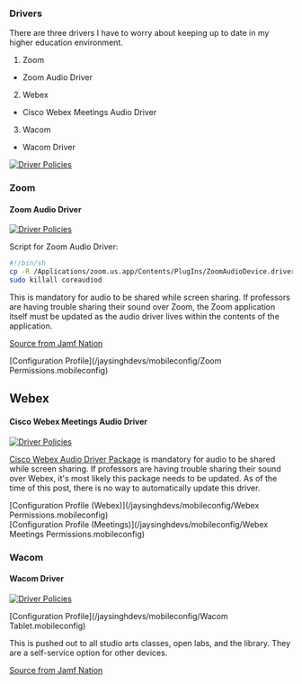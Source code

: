 ### Drivers

There are three drivers I have to worry about keeping up to date in my higher education environment.

1. Zoom
  * Zoom Audio Driver
2. Webex
  * Cisco Webex Meetings Audio Driver
3. Wacom
  * Wacom Driver

[![Driver Policies](/jaysinghdevs/images/policies_cat_drivers.png)](https://gsinghjay.github.io/jaysinghdevs/images/policies_cat_drivers.png)

### Zoom
#### Zoom Audio Driver
[![Driver Policies](/jaysinghdevs/images/policies_cat_drivers_zoom.png)](https://gsinghjay.github.io/jaysinghdevs/images/policies_cat_drivers_zoom.png)

Script for Zoom Audio Driver:

```bash
#!/bin/sh
cp -R /Applications/zoom.us.app/Contents/PlugIns/ZoomAudioDevice.driver /Library/Audio/Plug-Ins/HAL/
sudo killall coreaudiod
```

This is mandatory for audio to be shared while screen sharing. If professors are having trouble sharing their sound over Zoom, the Zoom application itself must be updated as the audio driver lives within the contents of the application.

[Source from Jamf Nation](https://community.jamf.com/t5/jamf-pro/zoom-app-asks-for-admin-credentials-when-trying-to-share-computer/m-p/142244/highlight/true#M131317)


[Configuration Profile](/jaysinghdevs/mobileconfig/Zoom Permissions.mobileconfig)

## Webex
#### Cisco Webex Meetings Audio Driver
[![Driver Policies](/jaysinghdevs/images/policies_cat_drivers_webex.png)](https://gsinghjay.github.io/jaysinghdevs/images/policies_cat_webex.png)

[Cisco Webex Audio Driver Package](https://help.webex.com/en-us/article/WBX9000031110/Cisco-Webex-Audio-Driver-Package-Download-for-Mac) is mandatory for audio to be shared while screen sharing. If professors are having trouble sharing their sound over Webex, it's most likely this package needs to be updated. As of the time of this post, there is no way to automatically update this driver.

[Configuration Profile (Webex)](/jaysinghdevs/mobileconfig/Webex Permissions.mobileconfig)\
[Configuration Profile (Meetings)](/jaysinghdevs/mobileconfig/Webex Meetings Permissions.mobileconfig)

### Wacom
#### Wacom Driver
[![Driver Policies](/jaysinghdevs/images/policies_cat_drivers_wacom.png)](https://gsinghjay.github.io/jaysinghdevs/images/policies_cat_drivers_wacom.png)

[Configuration Profile](/jaysinghdevs/mobileconfig/Wacom Tablet.mobileconfig)

This is pushed out to all studio arts classes, open labs, and the library. They are a self-service option for other devices.

[Source from Jamf Nation](https://community.jamf.com/t5/jamf-pro/monterey-m1-and-pppc-you-re-killing-us-wacom/m-p/264566)
